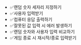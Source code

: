 -   ✅랜덤 숫자 세자리 지정하기
-   ✅사용자 입력받기
-   ✅컴퓨터 응답 출력하기
-   ✅잘못된 값 입력 시 에러 발생하기
-   ✅랜덤 숫자와 사용자 입력 비교하기
-   ✅게임 종료 시 재시작/종료 입력받기
